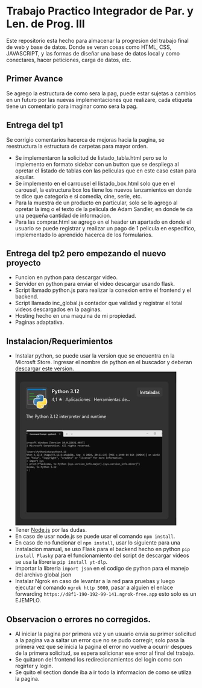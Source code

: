 # Trabajo Practico Integrador de Par. y Len. de Prog. III
Este repositorio esta hecho para almacenar la progresion del trabajo final de web y base de datos. Donde se veran cosas como HTML, CSS, JAVASCRIPT, y las formas de diseñar una base de datos local y como conectares, hacer peticiones, carga de datos, etc.

## Primer Avance
Se agrego la estructura de como sera la pag, puede estar sujetas a cambios en un futuro por las nuevas implementaciones que realizare, cada etiqueta tiene un comentario para imaginar como sera la pag. 

## Entrega del tp1
Se corrigio comentarios hacerca de mejoras hacia la pagina, se reestructura la estructura de carpetas para mayor orden. 
- Se implementaron la solicitud de listado_tabla.html pero se lo implemento en formato sidebar con un button que se despliega al opretar el listado de tablas con las peliculas que en este caso estan para alquilar.
- Se implemento en el carrousel el listado_box.html solo que en el carousel, la estructura box los tiene los nuevos lanzamientos en donde te dice que categoria e si comedia, cine, serie, etc.
- Para la muestra de un producto en particular, solo se lo agrego al opretar la img o el texto de la pelicula de Adam Sandler, en donde te da una pequeña cantidad de informacion.
- Para las comprar.html se agrego en el header un apartado en donde el usuario se puede registrar y realizar un pago de 1 pelicula en especifico, implementado lo aprendido hacerca de los formularios.

## Entrega del tp2 pero empezando el nuevo proyecto
- Funcion en python para descargar video.
- Servidor en python para enviar el video descargar usando flask.
- Script llamado python.js para realizar la conexion entre el frontend y el backend.
- Script llamado inc_global.js contador que validad y registrar el total videos descargados en la paginas.
- Hosting hecho en una maquina de mi propiedad.
- Paginas adaptativa.

## Instalacion/Requerimientos
- Instalar python, se puede usar la version que se encuentra en la Microsft Store. Ingresar el nombre de python en el buscador y deberan descargar este version.
![python install](static/img/python-download.JPG)
- Tener [Node.js](https://nodejs.org/en) por las dudas.
- En caso de usar node.js se puede usar el comando `npm install`.
- En caso de no funcionar el `npm install`, usar lo siguiente para una instalacion manual, se uso Flask para el backend hecho en python `pip install Flask`y para el funcionamiento del script de descargar videos se usa la libreria `pip install yt-dlp`.
- Importar la libreria `import json` en el codigo de python para el manejo del archivo global.json
- Instalar Ngrok en caso de levantar a la red para pruebas y luego ejecutar el comando `ngrok http 5000`, pasar a alguien el enlace forwarding `https://d8f1-190-192-99-141.ngrok-free.app` esto solo es un EJEMPLO.

## Observacion o errores no corregidos.
- Al iniciar la pagina por primera vez y un usuario envia su primer solicitud a la pagina va a saltar un error que no se pudo corregir, solo pasa la primera vez que se inicia la pagina el error no vuelve a ocurrir despues de la primera solicitud, se espera solicionar ese error al final del trabajo.
- Se quitaron del frontend los redirecionamientos del login como son regirter y login.
- Se quito el section donde iba a ir todo la informacion de como se utilza la pagina.


  
